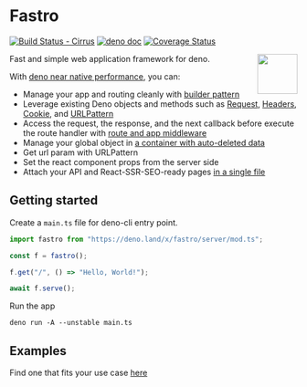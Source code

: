 # Fastro

[![Build Status - Cirrus][]][Build status]
[![deno doc](https://doc.deno.land/badge.svg)](https://doc.deno.land/https://deno.land/x/fastro/server/mod.ts)
[![Coverage Status](https://coveralls.io/repos/github/fastrodev/fastro/badge.svg?branch=main)](https://coveralls.io/github/fastrodev/fastro?branch=main)

<img align="right" src="https://avatars.githubusercontent.com/u/84224795" height="70px">

Fast and simple web application framework for deno.

With
[deno near native performance](https://github.com/ynwd/bench#overview), you
can:

- Manage your app and routing cleanly with
  [builder pattern](https://en.wikipedia.org/wiki/Builder_pattern)
- Leverage existing Deno objects and methods such as
  [Request](https://deno.land/api?s=Request),
  [Headers](https://deno.land/api?s=Headers),
  [Cookie](https://deno.land/std/http/cookie.ts), and
  [URLPattern](https://developer.mozilla.org/en-US/docs/Web/API/URL_Pattern_API)
- Access the request, the response, and the next callback before execute the
  route handler with
  [route and app middleware](https://github.com/fastrodev/fastro/blob/main/examples/middleware.ts)
- Manage your global object in
  [a container with auto-deleted data](https://github.com/fastrodev/fastro/blob/main/examples/container.ts)
- Get url param with URLPattern
- Set the react component props from the server side 
- Attach your API and React-SSR-SEO-ready pages [in a single file](https://github.com/fastrodev/fastro/blob/main/examples/ssr.ts)

## Getting started

Create a `main.ts` file for deno-cli entry point.

```ts
import fastro from "https://deno.land/x/fastro/server/mod.ts";

const f = fastro();

f.get("/", () => "Hello, World!");

await f.serve();
```

Run the app

```
deno run -A --unstable main.ts
```

## Examples

Find one that fits your use case
[here](https://github.com/fastrodev/fastro/tree/main/examples)

[Build Status - Cirrus]: https://github.com/fastrodev/fastro/workflows/ci/badge.svg?branch=main&event=push
[Build status]: https://github.com/fastrodev/fastro/actions
